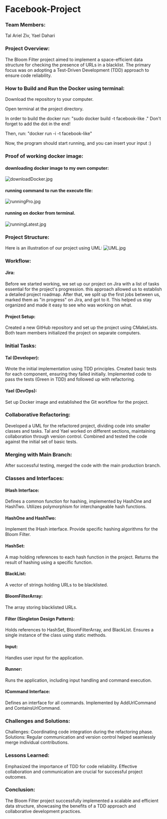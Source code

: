 # Facebook-Project

### Team Members:
Tal Ariel Ziv,
Yael Dahari

### Project Overview:
The Bloom Filter project aimed to implement a space-efficient data structure for checking the presence of URLs in a blacklist. The primary focus was on adopting a Test-Driven Development (TDD) approach to ensure code reliability.

### How to Build and Run the Docker using terminal:
Download the repository to your computer.

Open terminal at the project directory.

In order to build the docker run: "sudo docker build -t facebook-like ."
Don't forget to add the dot in the end!

Then, run: "docker run -i -t facebook-like"

Now, the program should start running, and you can insert your input :)
###  Proof of working docker image:
#### downloading docker image to my own computer:
![downloadDocker.jpg](media%2FdownloadDocker.jpg)

#### running command to run the execute file:
![runningPro.jpg](media%2FrunningPro.jpg)

#### running on docker from terminal.
![runningLatest.jpg](media%2FrunningLatest.jpg)

### Project Structure:
Here is an illustration of our project using UML:
![UML.jpg](media%2FUML.jpg)

### Workflow:

#### Jira:
Before we started working, we set up our project on Jira with a list of tasks 
essential for the project's progression.
this approach allowed us to establish a detailed project roadmap.
After that, we split up the first jobs between us, marked them as "in progress" on Jira, and got to it. This helped us stay organized and made it easy to see who was working on what.

#### Project Setup:

Created a new GitHub repository and set up the project using CMakeLists.
Both team members initialized the project on separate computers.

### Initial Tasks:

#### Tal (Developer):
Wrote the initial implementation using TDD principles.
Created basic tests for each component, ensuring they failed initially.
Implemented code to pass the tests (Green in TDD) and followed up with refactoring.

#### Yael (DevOps):
Set up Docker image and established the Git workflow for the project.

### Collaborative Refactoring:
Developed a UML for the refactored project, dividing code into smaller classes and tasks.
Tal and Yael worked on different sections, maintaining collaboration through version control.
Combined and tested the code against the initial set of basic tests.

### Merging with Main Branch:
After successful testing, merged the code with the main production branch.

### Classes and Interfaces:
#### IHash Interface:
Defines a common function for hashing, implemented by HashOne and HashTwo.
Utilizes polymorphism for interchangeable hash functions.

#### HashOne and HashTwo:
Implement the IHash interface.
Provide specific hashing algorithms for the Bloom Filter.

#### HashSet:
A map holding references to each hash function in the project.
Returns the result of hashing using a specific function.

#### BlackList:
A vector of strings holding URLs to be blacklisted.

#### BloomFilterArray:
The array storing blacklisted URLs.

#### Filter (Singleton Design Pattern):
Holds references to HashSet, BloomFilterArray, and BlackList.
Ensures a single instance of the class using static methods.

#### Input:
Handles user input for the application.

#### Runner:
Runs the application, including input handling and command execution.

#### ICommand Interface:
Defines an interface for all commands.
Implemented by AddUrlCommand and ContainsUrlCommand.

### Challenges and Solutions:
Challenges: Coordinating code integration during the refactoring phase.
Solutions: Regular communication and version control helped seamlessly merge individual contributions.

### Lessons Learned:
Emphasized the importance of TDD for code reliability.
Effective collaboration and communication are crucial for successful project outcomes.

### Conclusion:
The Bloom Filter project successfully implemented a scalable and efficient data structure, showcasing the benefits of a TDD approach and collaborative development practices.
